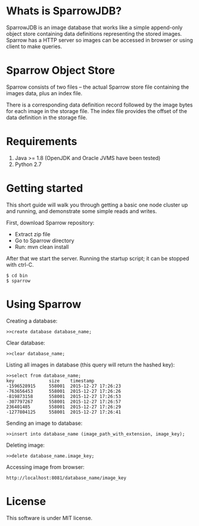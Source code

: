 ﻿Whats is SparrowJDB?
====================
SparrowJDB is an image database that works like a simple append-only object store containing data definitions representing the stored images. Sparrow has a HTTP server so images can be accessed in browser or using client to make queries.


Sparrow Object Store
====================
Sparrow consists of two files – the actual Sparrow store file containing the images data, plus an index file.

There is a corresponding data definition record followed by the image bytes for each image in the storage file. The index file provides the offset of the data definition in the storage file.


Requirements
====================
1. Java >= 1.8 (OpenJDK and Oracle JVMS have been tested)
2. Python 2.7

Getting started
====================
This short guide will walk you through getting a basic one node cluster up and running, and demonstrate some simple reads and writes.

First, download Sparrow repository:

* Extract zip file
* Go to Sparrow directory
* Run: mvn clean install

After that we start the server.  Running the startup script; it can be stopped with ctrl-C.

	$ cd bin
	$ sparrow


Using Sparrow
====================
Creating a database:
	
	>>create database database_name;

Clear database:

	>>clear database_name;

Listing all images in database (this query will return the hashed key):

	>>select from database_name;
    key             size    timestamp
    -1596528915     558001  2015-12-27 17:26:23
    -763656453      558001  2015-12-27 17:26:26
    -819873158      558001  2015-12-27 17:26:53
    -307797267      558001  2015-12-27 17:26:57
    236401485       558001  2015-12-27 17:26:29
    -1277804125     558001  2015-12-27 17:26:41
	
Sending an image to database:

	>>insert into database_name (image_path_with_extension, image_key);

Deleting image:

	>>delete database_name.image_key;


Accessing image from browser:
	
	http://localhost:8081/database_name/image_key

License
====================
This software is under MIT license.
